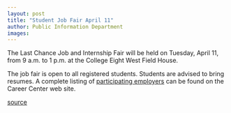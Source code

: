 ```yaml
---
layout: post
title: "Student Job Fair April 11"
author: Public Information Department
images:
---
```


The Last Chance Job and Internship Fair will be held on Tuesday, April 11, from 9 a.m. to 1 p.m. at the College Eight West Field House.

The job fair is open to all registered students. Students are advised to bring resumes. A complete listing of [participating employers][1] can be found on the Career Center web site.

[1]: http://www2.ucsc.edu/careers/events/lcfair.html

[source](http://www1.ucsc.edu/currents/05-06/04-10/brief-fair.asp "Permalink to brief-fair")
